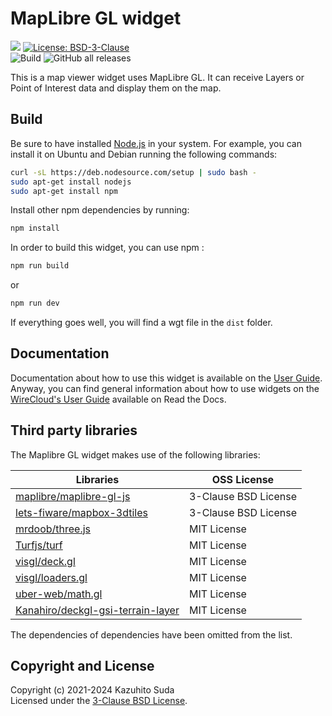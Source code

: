 # MapLibre GL widget

[![](https://nexus.lab.fiware.org/repository/raw/public/badges/chapters/visualization.svg)](https://www.fiware.org/developers/catalogue/)
[![License: BSD-3-Clause](https://img.shields.io/github/license/lets-fiware/maplibre-gl-widget.svg)](https://opensource.org/licenses/BSD-3-Clause)<br/>
![Build](https://github.com/lets-fiware/maplibre-gl-widget/workflows/Build/badge.svg)
![GitHub all releases](https://img.shields.io/github/downloads/lets-fiware/maplibre-gl-widget/total)

This is a map viewer widget uses MapLibre GL. It can receive Layers or Point of Interest data and display them on the map.

Build
-----

Be sure to have installed [Node.js](http://node.js) in your system. For example, you can install it on Ubuntu and Debian running the following commands:

```bash
curl -sL https://deb.nodesource.com/setup | sudo bash -
sudo apt-get install nodejs
sudo apt-get install npm
```

Install other npm dependencies by running:

```bash
npm install
```

In order to build this widget, you can use npm :

```bash
npm run build
```

or

```bash
npm run dev
```

If everything goes well, you will find a wgt file in the `dist` folder.

## Documentation

Documentation about how to use this widget is available on the
[User Guide](src/doc/userguide.md). Anyway, you can find general information
about how to use widgets on the
[WireCloud's User Guide](https://wirecloud.readthedocs.io/en/stable/user_guide/)
available on Read the Docs.

## Third party libraries

The Maplibre GL widget makes use of the following libraries:

| Libraries                                                                                 | OSS License          |
| ----------------------------------------------------------------------------------------- | -------------------- |
| [maplibre/maplibre-gl-js](https://github.com/maplibre/maplibre-gl-js)                     | 3-Clause BSD License |
| [lets-fiware/mapbox-3dtiles](https://github.com/lets-fiware/mapbox-3dtiles)               | 3-Clause BSD License |
| [mrdoob/three.js](https://github.com/mrdoob/three.js/)                                    | MIT License          |
| [Turfjs/turf](https://github.com/Turfjs/turf)                                             | MIT License          |
| [visgl/deck.gl](https://github.com/visgl/deck.gl)                                         | MIT License          |
| [visgl/loaders.gl](https://github.com/visgl/loaders.gl)                                   | MIT License          |
| [uber-web/math.gl](https://github.com/uber-web/math.gl)                                   | MIT License          |
| [Kanahiro/deckgl-gsi-terrain-layer](https://github.com/Kanahiro/deckgl-gsi-terrain-layer) | MIT License          |

The dependencies of dependencies have been omitted from the list.

## Copyright and License

Copyright (c) 2021-2024 Kazuhito Suda<br>
Licensed under the [3-Clause BSD License](./LICENSE).
